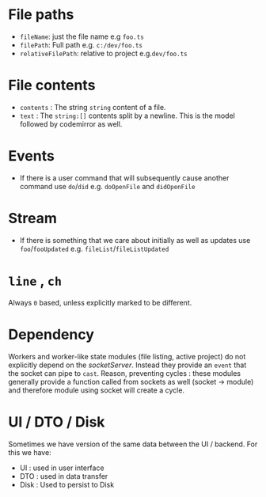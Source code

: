 # File paths
* `fileName`: just the file name e.g `foo.ts`
* `filePath`: Full path e.g. `c:/dev/foo.ts`
* `relativeFilePath`: relative to project e.g.`dev/foo.ts`

# File contents
* `contents` : The string `string` content of a file.
* `text` : The `string:[]` contents split by a newline. This is the model followed by codemirror as well.

# Events
* If there is a user command that will subsequently cause another command use `do`/`did` e.g. `doOpenFile` and `didOpenFile`

# Stream
* If there is something that we care about initially as well as updates use `foo`/`fooUpdated` e.g. `fileList`/`fileListUpdated`

# `line` , `ch`
Always `0` based, unless explicitly marked to be different.

# Dependency
Workers and worker-like state modules (file listing, active project) do not explicitly depend on the *socketServer*. Instead they provide an `event` that the socket can pipe to `cast`. Reason, preventing cycles : these modules generally provide a function called from sockets as well (socket -> module) and therefore module using socket will create a cycle.

# UI / DTO / Disk
Sometimes we have version of the same data between the UI / backend. For this we have:
* UI : used in user interface
* DTO : used in data transfer
* Disk : Used to persist to Disk

